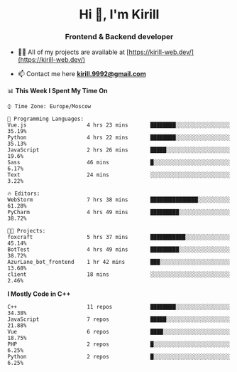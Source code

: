 <h1 align="center">Hi 👋, I'm Kirill</h1>
<h3 align="center">Frontend & Backend developer</h3>

- 👨‍💻 All of my projects are available at [https://kirill-web.dev/](https://kirill-web.dev/)

- 📫 Contact me here **kirill.9992@gmail.com**











<!--START_SECTION:waka-->
📊 **This Week I Spent My Time On** 

```text
⌚︎ Time Zone: Europe/Moscow

💬 Programming Languages: 
Vue.js                   4 hrs 23 mins       ████████░░░░░░░░░░░░░░░░░   35.19% 
Python                   4 hrs 22 mins       ████████░░░░░░░░░░░░░░░░░   35.13% 
JavaScript               2 hrs 26 mins       █████░░░░░░░░░░░░░░░░░░░░   19.6% 
Sass                     46 mins             █░░░░░░░░░░░░░░░░░░░░░░░░   6.17% 
Text                     24 mins             ░░░░░░░░░░░░░░░░░░░░░░░░░   3.22%

🔥 Editors: 
WebStorm                 7 hrs 38 mins       ███████████████░░░░░░░░░░   61.28% 
PyCharm                  4 hrs 49 mins       █████████░░░░░░░░░░░░░░░░   38.72%

🐱‍💻 Projects: 
foxcraft                 5 hrs 37 mins       ███████████░░░░░░░░░░░░░░   45.14% 
BotTest                  4 hrs 49 mins       █████████░░░░░░░░░░░░░░░░   38.72% 
AzurLane_bot_frontend    1 hr 42 mins        ███░░░░░░░░░░░░░░░░░░░░░░   13.68% 
client                   18 mins             ░░░░░░░░░░░░░░░░░░░░░░░░░   2.46%

```

**I Mostly Code in C++** 

```text
C++                      11 repos            ████████░░░░░░░░░░░░░░░░░   34.38% 
JavaScript               7 repos             █████░░░░░░░░░░░░░░░░░░░░   21.88% 
Vue                      6 repos             ████░░░░░░░░░░░░░░░░░░░░░   18.75% 
PHP                      2 repos             █░░░░░░░░░░░░░░░░░░░░░░░░   6.25% 
Python                   2 repos             █░░░░░░░░░░░░░░░░░░░░░░░░   6.25%

```



<!--END_SECTION:waka-->

